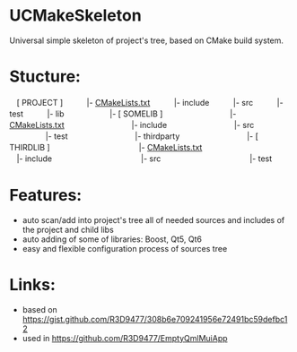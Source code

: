 # UCMakeSkeleton
Universal simple skeleton of project's tree, based on CMake build system.

# Stucture:
  ㅤ[ PROJECT ]
  ㅤㅤㅤ|- [CMakeLists.txt](CMakeLists.txt)
  ㅤㅤㅤ|- include
  ㅤㅤㅤ|- src
  ㅤㅤㅤ|- test
  ㅤㅤㅤ|- lib
  ㅤㅤㅤㅤㅤㅤ|- [ SOMELIB ]
  ㅤㅤㅤㅤㅤㅤㅤㅤㅤ|- [CMakeLists.txt](lib/somelib/CMakeLists.txt)
  ㅤㅤㅤㅤㅤㅤㅤㅤㅤ|- include
  ㅤㅤㅤㅤㅤㅤㅤㅤㅤ|- src
  ㅤㅤㅤㅤㅤㅤㅤㅤㅤ|- test
  ㅤㅤㅤㅤㅤㅤㅤㅤㅤ|- thirdparty
  ㅤㅤㅤㅤㅤㅤㅤㅤㅤ|- [ THIRDLIB ]
  ㅤㅤㅤㅤㅤㅤㅤㅤㅤㅤㅤㅤ|- [CMakeLists.txt](lib/somelib/thirdparty/thirdlib/CMakeLists.txt)
  ㅤㅤㅤㅤㅤㅤㅤㅤㅤㅤㅤㅤ|- include
  ㅤㅤㅤㅤㅤㅤㅤㅤㅤㅤㅤㅤ|- src
  ㅤㅤㅤㅤㅤㅤㅤㅤㅤㅤㅤㅤ|- test

# Features:
* auto scan/add into project's tree all of needed sources and includes of the project and child libs
* auto adding of some of libraries: Boost, Qt5, Qt6
* easy and flexible configuration process of sources tree

# Links:
* based on https://gist.github.com/R3D9477/308b6e709241956e72491bc59defbc12
* used in https://github.com/R3D9477/EmptyQmlMuiApp
